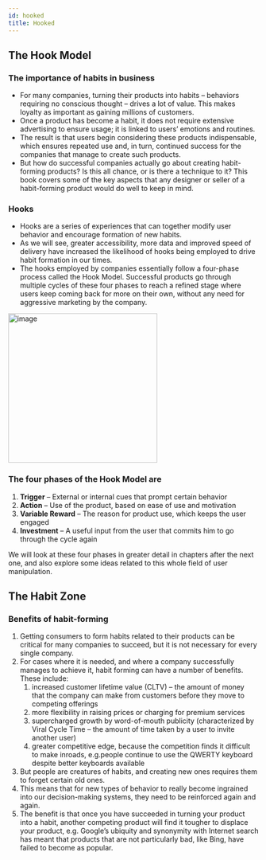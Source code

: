 ```yaml
---
id: hooked
title: Hooked
---
```


<!--
References:
https://visme.co/blog/wp-content/uploads/Hooked-How-to-Build-Habit-Forming-Products-Resume.pdf
-->

## The Hook Model

### The importance of habits in business

- For many companies, turning their products into habits – behaviors requiring no conscious thought – drives a lot of value. This makes loyalty as important as gaining millions of customers.
- Once a product has become a habit, it does not require extensive advertising to ensure usage; it
  is linked to users’ emotions and routines.
- The result is that users begin considering these products indispensable, which ensures repeated use and, in turn, continued success for the companies that manage to create such products.
- But how do successful companies actually go about creating habit-forming products? Is this all chance, or is there a technique to it? This book covers some of the key aspects that any designer or seller of a habit-forming product would do well to keep in mind.

### Hooks

- Hooks are a series of experiences that can together modify user behavior and encourage formation of new habits.
- As we will see, greater accessibility, more data and improved speed of delivery have increased the likelihood of
  hooks being employed to drive habit formation in our times.
- The hooks employed by companies essentially follow a four-phase process called the Hook Model. Successful products go through multiple cycles of these four phases to reach a refined stage where users keep coming back for more on their own, without any need for aggressive marketing by the company.

<img width="300" alt="image" src="https://user-images.githubusercontent.com/24937683/202777107-8587ac77-3925-47bd-b379-ecae9c02168b.png" />

### The four phases of the Hook Model are

1. **Trigger** – External or internal cues that prompt certain behavior
2. **Action** – Use of the product, based on ease of use and motivation
3. **Variable Reward** – The reason for product use, which keeps the user engaged
4. **Investment** – A useful input from the user that commits him to go through the cycle again

We will look at these four phases in greater detail in chapters after the next one, and also explore some ideas related to this whole field of user manipulation.

## The Habit Zone

### Benefits of habit-forming

1. Getting consumers to form habits related to their products can be critical for many companies
   to succeed, but it is not necessary for every single company.
2. For cases where it is needed, and where a company successfully manages to achieve it, habit forming can have a number of benefits. These include:
   1. increased customer lifetime value (CLTV) – the amount of money that the company can make from customers before they move to competing offerings
   2. more flexibility in raising prices or charging for premium services
   3. supercharged growth by word-of-mouth publicity (characterized by Viral Cycle Time – the amount of time taken by a user to invite another user)
   4. greater competitive edge, because the competition finds it difficult to make inroads, e.g.people continue to use the QWERTY keyboard despite better keyboards available
3. But people are creatures of habits, and creating new ones requires them to forget certain old ones.
4. This means that for new types of behavior to really become ingrained into our decision-making
   systems, they need to be reinforced again and again.
5. The benefit is that once you have succeeded in turning your product into a habit, another competing product will find it tougher to displace your product, e.g. Google’s ubiquity and synonymity with Internet search has meant that products that are not particularly bad, like Bing, have failed to become as popular.

<!-- ### How to test the habit-forming potential of your product? -->
